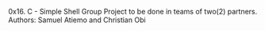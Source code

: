 0x16. C - Simple Shell
Group Project to be done in teams of two(2) partners.
Authors: Samuel Atiemo and Christian Obi
